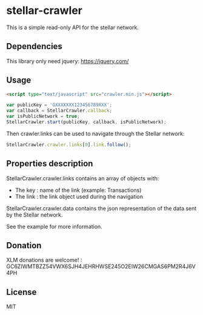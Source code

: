 # stellar-crawler

This is a simple read-only API for the stellar network.

## Dependencies

This library only need jquery: https://jquery.com/

## Usage

```html
<script type="text/javascript" src="crawler.min.js"></script>
```

```javascript
var publicKey = 'GXXXXXXX123456789XXX';
var callback = StellarCrawler.callback;
var isPublicNetwork = true;
StellarCrawler.start(publicKey, callback, isPublicNetwork);
```

Then crawler.links can be used to navigate through the Stellar network:

```javascript
StellarCrawler.crawler.links[0].link.follow();
```

## Properties description

StellarCrawler.crawler.links contains an array of objects with:

 * The key : name of the link (example: Transactions)
 * The link : the link object used during the navigation

StellarCrawler.crawler.data contains the json representation of the data sent by the Stellar network.

See the example for more information.

## Donation

XLM donations are welcome! : GC6ZIWMTBZZ54VWX6SJH4JEHRHWSE245O2EIW26CMGAS6PM2R4J6V4PH

## License

MIT